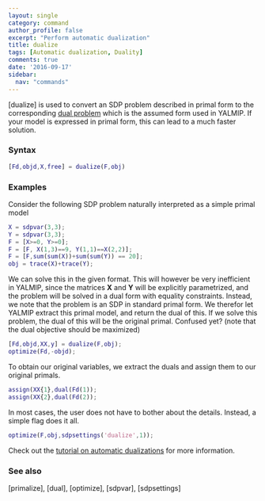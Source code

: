 ```yaml
---
layout: single
category: command
author_profile: false
excerpt: "Perform automatic dualization"
title: dualize
tags: [Automatic dualization, Duality]
comments: true
date: '2016-09-17'
sidebar:
  nav: "commands"
---
```


[dualize] is used to convert an SDP problem described in primal form to the corresponding [dual problem](/tutorial/automaticdualization) which is the assumed form used in YALMIP. If your model is expressed in primal form, this can lead to a much faster solution.

### Syntax

````matlab
[Fd,objd,X,free] = dualize(F,obj)
````

### Examples
Consider the following SDP problem naturally interpreted as a simple primal model

````matlab
X = sdpvar(3,3);
Y = sdpvar(3,3);
F = [X>=0, Y>=0];
F = [F, X(1,3)==9, Y(1,1)==X(2,2)];
F = [F,sum(sum(X))+sum(sum(Y)) == 20];
obj = trace(X)+trace(Y);
````

We can solve this in the given format. This will however be very inefficient in YALMIP, since the matrices **X** and **Y** will be explicitly parametrized, and the problem will be solved in a dual form with equality constraints. Instead, we note that the problem is an SDP in standard primal form. We therefor let YALMIP extract this primal model, and return the dual of this. If we solve this problem, the dual of this will be the original primal. Confused yet? (note that the dual objective should be maximized)

````matlab
[Fd,objd,XX,y] = dualize(F,obj);
optimize(Fd,-objd);
````

To obtain our original variables, we extract the duals and assign them to our original primals.

````matlab
assign(XX{1},dual(Fd(1));
assign(XX{2},dual(Fd(2));
````

In most cases, the user does not have to bother about the details. Instead, a simple flag does it all.

````matlab
optimize(F,obj,sdpsettings('dualize',1));
````

Check out the [tutorial on automatic dualizations](/tutorial/automaticdualization) for more information.

### See also

[primalize], [dual], [optimize], [sdpvar], [sdpsettings]
